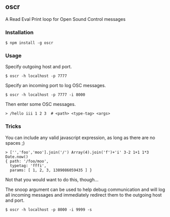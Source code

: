 ## oscr
A Read Eval Print loop for Open Sound Control messages

### Installation
```
$ npm install -g oscr
```

### Usage
Specify outgoing host and port.

```
$ oscr -h localhost -p 7777
```
Specify an incoming port to log OSC messages.

```
$ oscr -h localhost -p 7777 -i 8000
```
Then enter some OSC messages.

```
> /hello iii 1 2 3  # <path> <type-tag> <args>
```

### Tricks
You can include any valid javascript expression, as long as there are no spaces ;)

```
> ['','foo','moo'].join('/') Array(4).join('f')+'i' 3-2 1+1 1*3 Date.now()
{ path: '/foo/moo',
  typetag: 'fffi',
  params: [ 1, 2, 3, 1389086059435 ] }
```
Not that you would want to do this, though...

The snoop argument can be used to help debug communication and will log all incoming messages and immediately redirect them to the outgoing host and port.
```
$ oscr -h localhost -p 8000 -i 9999 -s
```

